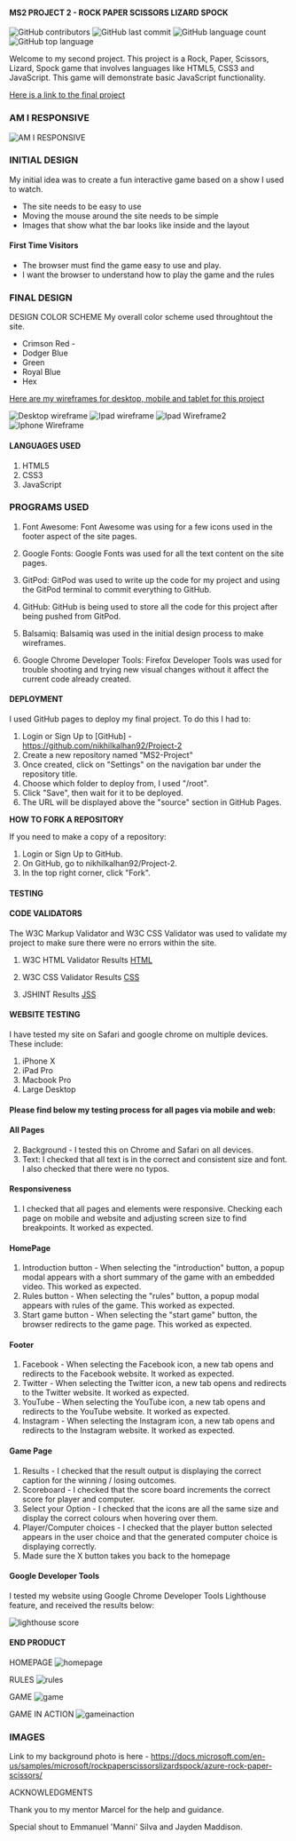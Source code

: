 #### MS2 PROJECT 2 - ROCK PAPER SCISSORS LIZARD SPOCK ####

![GitHub contributors](https://img.shields.io/github/contributors/nikhilkalhan92/Project-2)
![GitHub last commit](https://img.shields.io/github/last-commit/nikhilkalhan92/Project-2)
![GitHub language count](https://img.shields.io/github/languages/count/nikhilkalhan92/Project-2)
![GitHub top language](https://img.shields.io/github/languages/top/nikhilkalhan92/Project-2)

Welcome to my second project. This project is a Rock, Paper, Scissors, Lizard, Spock game that involves languages like HTML5, CSS3 and JavaScript. This game will demonstrate basic JavaScript functionality.


[Here is a link to the final project](https://nikhilkalhan92.github.io/Project-2/)

### AM I RESPONSIVE ###
![AM I RESPONSIVE](assets/images/amiresponsive.png)

 ### INITIAL DESIGN ###

 My initial idea was to create a fun interactive game based on a show I used to watch.

- The site needs to be easy to use
- Moving the mouse around the site needs to be simple
- Images that show what the bar looks like inside and the layout 

#### First Time Visitors ####
- The browser must find the game easy to use and play.
- I want the browser to understand how to play the game and the rules

### FINAL DESIGN ###

DESIGN
COLOR SCHEME
My overall color scheme used throughtout the site.

- Crimson Red - 
- Dodger Blue
- Green
- Royal Blue
- Hex 

[Here are my wireframes for desktop, mobile and tablet for this project](assets/wireframes/wireframeproject2.pdf)

![Desktop wireframe](assets/images/desktopwrieframe.png)
![Ipad wireframe](assets/images/ipadwireframe.png)
![Ipad Wireframe2](assets/images/ipadwireframe2.png)
![Iphone Wireframe](assets/images/iphonewireframes.png)


#### LANGUAGES USED ####

 
1. HTML5
2. CSS3 
3. JavaScript 

### PROGRAMS USED ###
1. Font Awesome:
Font Awesome was using for a few icons used in the footer aspect of the site pages.

2. Google Fonts:
Google Fonts was used for all the text content on the site pages.

3. GitPod:
GitPod was used to write up the code for my project and using the GitPod terminal to commit everything to GitHub.

4. GitHub:
GitHub is being used to store all the code for this project after being pushed from GitPod.

5. Balsamiq:
Balsamiq was used in the initial design process to make wireframes.

6. Google Chrome Developer Tools:
Firefox Developer Tools was used for trouble shooting and trying new visual changes without it affect the current code already created.

#### DEPLOYMENT ####

I used GitHub pages to deploy my final project. To do this I had to:
1. Login or Sign Up to [GitHub] - https://github.com/nikhilkalhan92/Project-2
2. Create a new repository named "MS2-Project"
3. Once created, click on "Settings" on the navigation bar under the repository title.
4. Choose which folder to deploy from, I used "/root".
5. Click "Save", then wait for it to be deployed. 
6. The URL will be displayed above the "source" section in GitHub Pages.

**HOW TO FORK A REPOSITORY**

If you need to make a copy of a repository:

1. Login or Sign Up to GitHub.
2. On GitHub, go to nikhilkalhan92/Project-2.
3. In the top right corner, click "Fork".

#### TESTING ####
#### CODE VALIDATORS ####

The W3C Markup Validator and W3C CSS Validator was used to validate my project to make sure there were no errors within the site.

1. W3C HTML Validator Results
[HTML](/workspace/Project-2/assets/images/html.png)


2. W3C CSS Validator Results
[CSS](assets/images/csscheck.png)

3. JSHINT Results
[JSS](assets/images/js.png)

#### WEBSITE TESTING ####

I have tested my site on Safari and google chrome on multiple devices. 
These include:
1. iPhone X
2. iPad Pro
3. Macbook Pro
4. Large Desktop

#### Please find below my testing process for all pages via mobile and web: ####

#### All Pages ####
2. Background - I tested this on Chrome and Safari on all devices.
3. Text: I checked that all text is in the correct and consistent size and font. I also checked that there were no typos.

#### Responsiveness ####
1. I checked that all pages and elements were responsive. Checking each page on mobile and website and adjusting screen size to find breakpoints. It worked as expected.

#### HomePage ####

1. Introduction button - When selecting the "introduction" button, a popup modal appears with a short summary of the game with an embedded video. This worked as expected.
2. Rules button - When selecting the "rules" button, a popup modal appears with rules of the game. This worked as expected.
3. Start game button - When selecting the "start game" button, the browser redirects to the game page. This worked as expected.

#### Footer ####
1. Facebook - When selecting the Facebook icon, a new tab opens and redirects to the Facebook website. It worked as expected.
2. Twitter - When selecting the Twitter icon, a new tab opens and redirects to the Twitter website. It worked as expected.
3. YouTube - When selecting the YouTube icon, a new tab opens and redirects to the YouTube website. It worked as expected.
4. Instagram - When selecting the Instagram icon, a new tab opens and redirects to the Instagram website. It worked as expected.

#### Game Page ####
1. Results - I checked that the result output is displaying the correct caption for the winning / losing outcomes.
2. Scoreboard - I checked that the score board increments the correct score for player and computer.
3. Select your Option - I checked that the icons are all the same size and display the correct colours when hovering over them.
4. Player/Computer choices - I checked that the player button selected appears in the user choice and that the generated computer choice is displaying correctly.
5. Made sure the X button takes you back to the homepage	

#### Google Developer Tools ####

I tested my website using Google Chrome Developer Tools Lighthouse feature, and received the results below:

![lighthouse score](assets/images/googledevtools.png)


#### END PRODUCT ####

HOMEPAGE
![homepage](assets/images/homepage.png)

RULES
![rules](assets/images/rules1.png)

GAME
![game](assets/images/game.png)

GAME IN ACTION
![gameinaction](assets/images/gameinaction.png)


### IMAGES ###

Link to my background photo is here - https://docs.microsoft.com/en-us/samples/microsoft/rockpaperscissorslizardspock/azure-rock-paper-scissors/

ACKNOWLEDGMENTS

Thank you to my mentor Marcel for the help and guidance.

Special shout to Emmanuel 'Manni' Silva and Jayden Maddison. 






